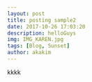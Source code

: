 ```yaml
---
layout: post
title: posting sample2 
date: 2017-10-26 17:03:20
description: helloGuys 
img: IMG_KAREN.jpg
tags: [Blog, Sunset]
author: akakim
---
```


kkkk

[jekyll-docs]: https://jekyllrb.com/docs/home
[jekyll-gh]:   https://github.com/jekyll/jekyll
